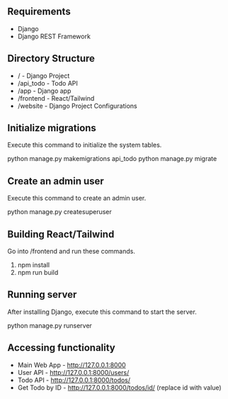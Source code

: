 ## Requirements

- Django
- Django REST Framework

## Directory Structure

- / - Django Project
- /api_todo - Todo API
- /app - Django app
- /frontend - React/Tailwind
- /website - Django Project Configurations

## Initialize migrations

Execute this command to initialize the system tables.

python manage.py makemigrations api_todo
python manage.py migrate

## Create an admin user

Execute this command to create an admin user.

python manage.py createsuperuser

## Building React/Tailwind

Go into /frontend and run these commands.

1. npm install
2. npm run build

## Running server

After installing Django, execute this command to start the server.

python manage.py runserver

## Accessing functionality

- Main Web App - http://127.0.0.1:8000
- User API - http://127.0.0.1:8000/users/
- Todo API - http://127.0.0.1:8000/todos/
- Get Todo by ID - http://127.0.0.1:8000/todos/id/ (replace id with value)
